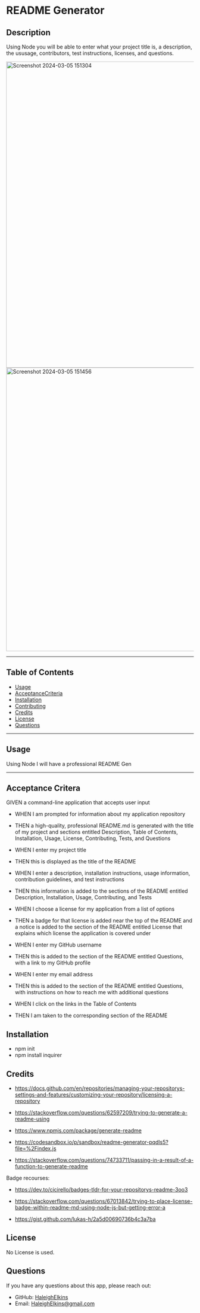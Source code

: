 # README Generator

## Description

Using Node you will be able to enter what your project title is, a description, the ususage, contributors, test instructions, licenses, and questions.

<img width="819" alt="Screenshot 2024-03-05 151304" src="https://github.com/HaleighElkins/README-Generator/assets/152942336/9e3f8714-a474-4916-93cb-92571b93af80">

<img width="759" alt="Screenshot 2024-03-05 151456" src="https://github.com/HaleighElkins/README-Generator/assets/152942336/5b972651-2506-4ccf-9b7e-7cd12747edd9">

---



## Table of Contents

- [Usage](#Usage)
- [AcceptanceCriteria](#AcceptanceCriteria)
- [Installation](#Installation)
- [Contributing](#Contributing)
- [Credits](#Credits)
- [License](#License)
- [Questions](#Questions)

---

## Usage

Using Node I will have a professional README Gen

---
## Acceptance Critera

GIVEN a command-line application that accepts user input
- WHEN I am prompted for information about my application repository
* THEN a high-quality, professional README.md is generated with the title of my project and sections entitled Description, Table of Contents, Installation, Usage, License, Contributing, Tests, and Questions
- WHEN I enter my project title
* THEN this is displayed as the title of the README
- WHEN I enter a description, installation instructions, usage information, contribution guidelines, and test instructions
* THEN this information is added to the sections of the README entitled Description, Installation, Usage, Contributing, and Tests
- WHEN I choose a license for my application from a list of options
* THEN a badge for that license is added near the top of the README and a notice is added to the section of the README entitled License that explains which license the application is covered under
- WHEN I enter my GitHub username
* THEN this is added to the section of the README entitled Questions, with a link to my GitHub profile
- WHEN I enter my email address
* THEN this is added to the section of the README entitled Questions, with instructions on how to reach me with additional questions
- WHEN I click on the links in the Table of Contents
* THEN I am taken to the corresponding section of the README




## Installation

* npm init 
* npm install inquirer

## Credits

* https://docs.github.com/en/repositories/managing-your-repositorys-settings-and-features/customizing-your-repository/licensing-a-repository

* https://stackoverflow.com/questions/62597209/trying-to-generate-a-readme-using

* https://www.npmjs.com/package/generate-readme
* https://codesandbox.io/p/sandbox/readme-generator-pqdls5?file=%2Findex.js
* https://stackoverflow.com/questions/74733711/passing-in-a-result-of-a-function-to-generate-readme

Badge recourses:
* https://dev.to/cicirello/badges-tldr-for-your-repositorys-readme-3oo3

* https://stackoverflow.com/questions/67013842/trying-to-place-license-badge-within-readme-md-using-node-js-but-getting-error-a

* https://gist.github.com/lukas-h/2a5d00690736b4c3a7ba


## License

No License is used.

## Questions

If you have any questions about this app, please reach out:

- GitHub: [HaleighElkins](https://github.com/HaleighElkins)
- Email: HaleighElkins@gmail.com
